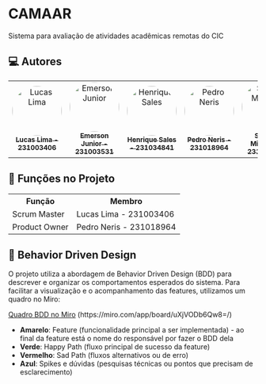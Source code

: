 # CAMAAR
Sistema para avaliação de atividades acadêmicas remotas do CIC

<h2>💻 Autores</h2>

<table>
  <tr>
    <td align="center"><a href="https://github.com/lucasdbr05" target="_blank"><img style="border-radius: 50%;" src="https://github.com/lucasdbr05.png" width="100px;" alt="Lucas Lima"/><br /><sub><b>Lucas Lima - 231003406</b></sub></a><br /></td>
    <td align="center"><a href="https://github.com/EmersonJr" target="_blank"><img style="border-radius: 50%;" src="https://github.com/EmersonJr.png" width="100px;" alt="Emerson Junior"/><br /><sub><b>Emerson Junior - 231003531</b></sub></a><br /></td>
    <td align="center"><a href="https://github.com/hsaless" target="_blank"><img style="border-radius: 50%;" src="https://github.com/hsaless.png" width="100px;" alt="Henrique Sales"/><br /><sub><b>Henrique Sales - 231034841</b></sub></a><br /></td>
    <td align="center"><a href="https://github.com/pedro-neris" target="_blank"><img style="border-radius: 50%;" src="https://github.com/pedro-neris.png" width="100px;" alt="Pedro Neris"/><br /><sub><b>Pedro Neris - 231018964</b></sub></a><br /></td>
    <td align="center"><a href="https://github.com/suzanassm" target="_blank"><img style="border-radius: 50%;" src="https://github.com/suzanassm.png" width="100px;" alt="Suzana Miranda"/><br /><sub><b>Suzana Miranda - 231037020</b></sub></a><br /></td>
</table>

<h2>👥 Funções no Projeto</h2>
<table>
    <tr>
        <th>Função</th>
        <th>Membro</th>
    </tr>
    <tr>
        <td>Scrum Master</td>
        <td>Lucas Lima - 231003406</td>
    </tr>
    <tr>
        <td>Product Owner</td>
        <td>Pedro Neris - 231018964</td>
    </tr>
</table>

<h2>🧭 Behavior Driven Design</h2>
<p>O projeto utiliza a abordagem de Behavior Driven Design (BDD) para descrever e organizar os comportamentos esperados do sistema. Para facilitar a visualização e o acompanhamento das features, utilizamos um quadro no Miro:</p>

<p><a href="https://miro.com/app/board/uXjVODb6Qw8=/" target="_blank">Quadro BDD no Miro</a> (https://miro.com/app/board/uXjVODb6Qw8=/)</p>

<ul>
  <li><strong>Amarelo</strong>: Feature (funcionalidade principal a ser implementada) - ao final da feature está o nome do responsável por fazer o BDD dela</li>
  <li><strong>Verde</strong>: Happy Path (fluxo principal de sucesso da feature)</li>
  <li><strong>Vermelho</strong>: Sad Path (fluxos alternativos ou de erro)</li>
  <li><strong>Azul</strong>: Spikes e dúvidas (pesquisas técnicas ou pontos que precisam de esclarecimento)</li>
</ul>

